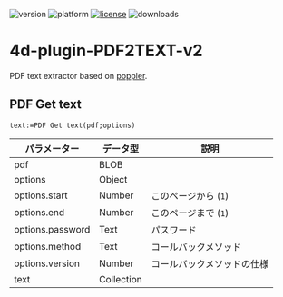 ![version](https://img.shields.io/badge/version-17%2B-3E8B93)
![platform](https://img.shields.io/static/v1?label=platform&message=mac-intel%20|%20mac-arm%20|%20win-64&color=blue)
[![license](https://img.shields.io/github/license/miyako/4d-plugin-PDF2TEXT-v2)](LICENSE)
![downloads](https://img.shields.io/github/downloads/miyako/4d-plugin-PDF2TEXT-v2/total)

# 4d-plugin-PDF2TEXT-v2
PDF text extractor based on [poppler](https://poppler.freedesktop.org).

## PDF Get text

```4d
text:=PDF Get text(pdf;options)
```

|パラメーター|データ型|説明|
|-|-|-|
|pdf|BLOB||
|options|Object||
|options.start|Number|このページから (`1`)|
|options.end|Number|このページまで (`1`)|
|options.password|Text|パスワード|
|options.method|Text|コールバックメソッド|
|options.version|Number|コールバックメソッドの仕様|
|text|Collection||
